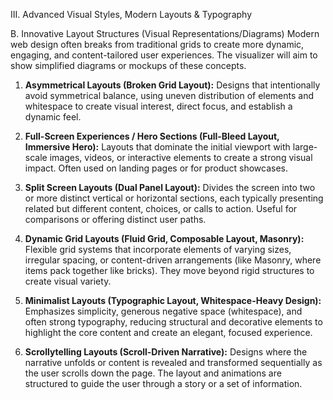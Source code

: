III. Advanced Visual Styles, Modern Layouts & Typography

B. Innovative Layout Structures (Visual Representations/Diagrams)
Modern web design often breaks from traditional grids to create more dynamic, engaging, and content-tailored user experiences. The visualizer will aim to show simplified diagrams or mockups of these concepts.

1.  **Asymmetrical Layouts (Broken Grid Layout):** Designs that intentionally avoid symmetrical balance, using uneven distribution of elements and whitespace to create visual interest, direct focus, and establish a dynamic feel.

2.  **Full-Screen Experiences / Hero Sections (Full-Bleed Layout, Immersive Hero):** Layouts that dominate the initial viewport with large-scale images, videos, or interactive elements to create a strong visual impact. Often used on landing pages or for product showcases.

3.  **Split Screen Layouts (Dual Panel Layout):** Divides the screen into two or more distinct vertical or horizontal sections, each typically presenting related but different content, choices, or calls to action. Useful for comparisons or offering distinct user paths.

4.  **Dynamic Grid Layouts (Fluid Grid, Composable Layout, Masonry):** Flexible grid systems that incorporate elements of varying sizes, irregular spacing, or content-driven arrangements (like Masonry, where items pack together like bricks). They move beyond rigid structures to create visual variety.

5.  **Minimalist Layouts (Typographic Layout, Whitespace-Heavy Design):** Emphasizes simplicity, generous negative space (whitespace), and often strong typography, reducing structural and decorative elements to highlight the core content and create an elegant, focused experience.

6.  **Scrollytelling Layouts (Scroll-Driven Narrative):** Designs where the narrative unfolds or content is revealed and transformed sequentially as the user scrolls down the page. The layout and animations are structured to guide the user through a story or a set of information.
